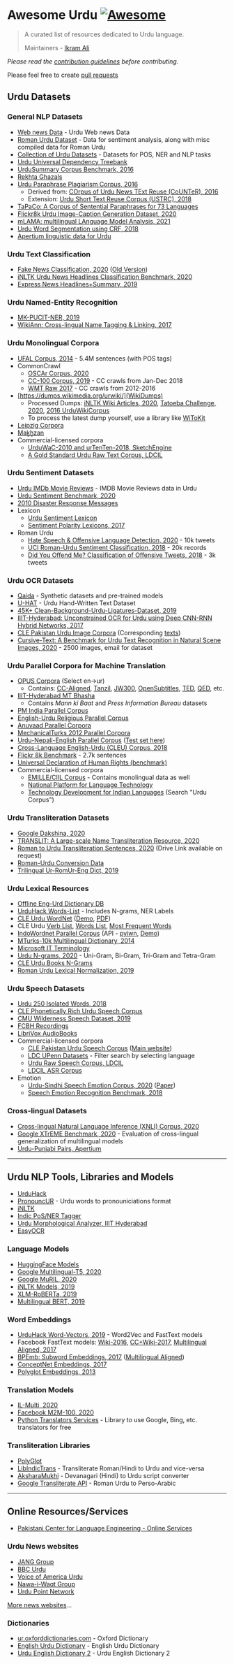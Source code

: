 # Awesome Urdu [![Awesome](https://cdn.rawgit.com/sindresorhus/awesome/d7305f38d29fed78fa85652e3a63e154dd8e8829/media/badge.svg)](https://github.com/sindresorhus/awesome)

> A curated list of resources dedicated to Urdu language.
>
> Maintainers - [Ikram Ali](https://github.com/akkefa)

*Please read the [contribution guidelines](contributing.md) before contributing.*

Please feel free to create [pull requests](https://github.com/urduhack/awesome-urdu/pulls)

## Urdu Datasets

### General NLP Datasets

- [Web news Data](https://github.com/urduhack/) - Urdu Web news Data
- [Roman Urdu Dataset](https://github.com/Smat26/Roman-Urdu-Dataset) - Data for sentiment analysis, along with misc compiled data for Roman Urdu
- [Collection of Urdu Datasets](https://github.com/mirfan899/Urdu) - Datasets for POS, NER and NLP tasks
- [Urdu Universal Dependency Treebank](https://github.com/UniversalDependencies/UD_Urdu-UDTB)
- [UrduSummary Corpus Benchmark, 2016](https://github.com/humsha/USCorpus)
- [Rekhta Ghazals](https://github.com/amir9ume/urdu_ghazals_rekhta)
- [Urdu Paraphrase Plagiarism Corpus, 2016](http://ucrel.lancs.ac.uk/textreuse/uppc.php)
  - Derived from: [COrpus of Urdu News TExt Reuse (CoUNTeR), 2016](http://ucrel.lancs.ac.uk/textreuse/counter.php)
  - Extension: [Urdu Short Text Reuse Corpus (USTRC), 2018](http://ucrel.lancs.ac.uk/textreuse/ustrc.php)
- [TaPaCo: A Corpus of Sentential Paraphrases for 73 Languages](https://zenodo.org/record/3707949)
- [Flickr8k Urdu Image-Caption Generation Dataset, 2020](https://github.com/abdullahzia510/Effecient-Urdu-Caption-Generation-using-Attention-Mechanism)
- [mLAMA: multilingual LAnguage Model Analysis, 2021](https://github.com/norakassner/mlama)
- [Urdu Word Segmentation using CRF, 2018](https://github.com/harisbinzia/Urdu-Word-Segmentation)
- [Apertium linguistic data for Urdu](https://github.com/apertium/apertium-urd)

### Urdu Text Classification

- [Fake News Classification, 2020](https://github.com/MaazAmjad/Datasets-for-Urdu-news) ([Old Version](https://github.com/MaazAmjad/Urdu-News-Augmented-Dataset))
- [iNLTK Urdu News Headlines Classification Benchmark, 2020](https://www.kaggle.com/disisbig/urdu-news-dataset)
- [Express News Headlines+Summary, 2019](https://github.com/mwaseemrandhawa/Urdu-News-Headline-Dataset)

### Urdu Named-Entity Recognition

- [MK-PUCIT-NER, 2019](https://www.kaggle.com/safiakanwal/mkpucit-ner-dataet)
- [WikiAnn: Cross-lingual Name Tagging & Linking, 2017](https://elisa-ie.github.io/wikiann/)

### Urdu Monolingual Corpora

- [UFAL Corpus, 2014](https://lindat.mff.cuni.cz/repository/xmlui/handle/11858/00-097C-0000-0023-65A9-5) - 5.4M sentences (with POS tags)
- CommonCrawl
  - [OSCAr Corpus, 2020](https://oscar-corpus.com/)
  - [CC-100 Corpus, 2019](http://data.statmt.org/cc-100/) - CC crawls from Jan-Dec 2018
  - [WMT Raw 2017](http://data.statmt.org/ngrams/raw/) - CC crawls from 2012-2016
- [https://dumps.wikimedia.org/urwiki/](WikiDumps)
  - Processed Dumps: [iNLTK Wiki Articles, 2020](https://www.kaggle.com/disisbig/urdu-wikipedia-articles), [Tatoeba Challenge, 2020](https://github.com/Helsinki-NLP/Tatoeba-Challenge/blob/master/data/Backtranslations.md), [2016 UrduWikiCorpus](http://urdu-corpus.blogspot.com/p/published-packages.html)
  - To process the latest dump yourself, use a library like [WiToKit](https://github.com/akb89/witokit)
- [Leipzig Corpora](https://wortschatz.uni-leipzig.de/en/download/Urdu)
- [Maḵẖzan](https://github.com/zeerakahmed/makhzan)
- Commercial-licensed corpora
  - [UrduWaC-2010 and urTenTen-2018, SketchEngine](https://www.sketchengine.eu/corpora-and-languages/urdu-text-corpora/)
  - [A Gold Standard Urdu Raw Text Corpus, LDCIL](https://data.ldcil.org/a-gold-standard-urdu-raw-text-corpus)

### Urdu Sentiment Datasets

- [Urdu IMDb Movie Reviews](https://www.kaggle.com/akkefa/imdb-dataset-of-50k-movie-translated-urdu-reviews) - IMDB Movie Reviews data in Urdu
- [Urdu Sentiment Benchmark, 2020](https://github.com/MuhammadYaseenKhan/Urdu-Sentiment-Corpus)
- [2010 Disaster Response Messages](https://huggingface.co/datasets/disaster_response_messages)
- Lexicon
  - [Urdu Sentiment Lexicon](https://chaoticity.com/urdu-sentiment-lexicon/)
  - [Sentiment Polarity Lexicons, 2017](https://www.kaggle.com/rtatman/sentiment-lexicons-for-81-languages)
- Roman Urdu
  - [Hate Speech & Offensive Language Detection, 2020](https://github.com/haroonshakeel/roman_urdu_hate_speech) - 10k tweets
  - [UCI Roman-Urdu Sentiment Classification, 2018](https://archive.ics.uci.edu/ml/datasets/Roman+Urdu+Data+Set) - 20k records
  - [Did You Offend Me? Classification of Offensive Tweets, 2018](https://github.com/pmathur5k10/Hinglish-Offensive-Text-Classification/tree/b8433ff1ebb885bd657f5117eab6bd3798f20408) - 3k tweets

### Urdu OCR Datasets

- [Qaida](https://github.com/AtiqueUrRehman/qaida) - Synthetic datasets and pre-trained models
- [U-HAT](https://www.kaggle.com/hazrat/uhat-urdu-handwritten-text-dataset) - Urdu Hand-Written Text Dataset
- [45K+ Clean-Background-Urdu-Ligatures-Dataset, 2019](https://github.com/UltramindSoft/45K-Clean-Background-Urdu-Ligatures-Dataset)
- [IIIT-Hyderabad: Unconstrained OCR for Urdu using Deep CNN-RNN Hybrid Networks, 2017](https://cvit.iiit.ac.in/research/projects/cvit-projects/iiit-urdu-ocr)
- [CLE Pakistan Urdu Image Corpora](https://www.cle.org.pk/clestore/imagecorpora.htm) (Corresponding [texts](https://www.cle.org.pk/clestore/index.htm))
- [Cursive-Text: A Benchmark for Urdu Text Recognition in Natural Scene Images, 2020](https://www.sciencedirect.com/science/article/pii/S2352340920306430) - 2500 images, email for dataset

### Urdu Parallel Corpora for Machine Translation

- [OPUS Corpora](https://opus.nlpl.eu/) (Select en->ur)
  - Contains: [CC-Aligned](http://www.statmt.org/cc-aligned/), [Tanzil](http://tanzil.net/trans/), [JW300](https://www.aclweb.org/anthology/P19-1310/), [OpenSubtitles](https://www.aclweb.org/anthology/L16-1147/), [TED](https://www.ted.com/participate/translate), [QED](https://www.aclweb.org/anthology/L14-1675/), etc.
- [IIIT-Hyderabad MT Bhasha](http://preon.iiit.ac.in/~jerin/bhasha/)
  - Contains *Mann ki Baat* and *Press Information Bureau* datasets
- [PM India Parallel Corpus](http://data.statmt.org/pmindia/)
- [English-Urdu Religious Parallel Corpus](https://lindat.mff.cuni.cz/repository/xmlui/handle/11234/1-2582)
- [Anuvaad Parallel Corpora](https://github.com/project-anuvaad/anuvaad-parallel-corpus)
- [MechanicalTurks 2012 Parallel Corpora](https://github.com/joshua-decoder/indian-parallel-corpora)
- [Urdu-Nepali-English Parallel Corpus](https://www.cle.org.pk/software/ling_resources/UrduNepaliEnglishParallelCorpus.htm) ([Test set here](https://www.cle.org.pk/software/ling_resources/testingcorpusmt.htm))
- [Cross-Language English-Urdu (CLEU) Corpus, 2018](http://ucrel.lancs.ac.uk/textreuse/cleu.php)
- [Flickr 8k Benchmark](https://forms.illinois.edu/sec/1713398) - 2.7k sentences
- [Universal Declaration of Human Rights (benchmark)](https://unicode.org/udhr/translations.html)
- Commercial-licensed corpora
  - [EMILLE/CIIL Corpus](http://catalog.elra.info/en-us/repository/browse/ELRA-W0037/) - Contains monolingual data as well
  - [National Platform for Language Technology](https://nplt.in/demo/index.php?route=product/category&path=75_59&limit=100)
  - [Technology Development for Indian Languages](https://tdil-dc.in/index.php?option=com_download&task=fsearch&Itemid=547&lang=en) (Search "Urdu Corpus")

### Urdu Transliteration Datasets

- [Google Dakshina, 2020](https://github.com/google-research-datasets/dakshina)
- [TRANSLIT: A Large-scale Name Transliteration Resource, 2020](https://github.com/fbenites/TRANSLIT)
- [Roman to Urdu Transliteration Sentences, 2020](https://sci-hub.se/10.1142/s0218001421520017) (Drive Link available on request)
- [Roman-Urdu Conversion Data](https://github.com/Smat26/Roman-Urdu-Dataset#conversion)
- [Trilingual Ur-RomUr-Eng Dict, 2019](https://github.com/MoizRauf/Urdu--Roman-Urdu--English--Dictionary)

### Urdu Lexical Resources

- [Offline Eng-Urd Dictionary DB](https://github.com/YESALAM/UrduDictionary)
- [UrduHack Words-List](https://github.com/urduhack/urdu-words) - Includes N-grams, NER Labels
- [CLE Urdu WordNet](https://www.cle.org.pk/clestore/urduwordnet.htm) ([Demo](http://wordnet.cle.org.pk/), [PDF](https://www.cle.org.pk/software/ling_resources/UrduWordNetWordlist.htm))
- CLE Urdu [Verb List](https://www.cle.org.pk/software/ling_resources/urduverblist.htm), [Words List](https://www.cle.org.pk/software/ling_resources/wordlist.htm), [Most Frequent Words](https://www.cle.org.pk/software/ling_resources/UrduHighFreqWords.htm)
- [IndoWordnet Parallel Corpus](https://github.com/anoopkunchukuttan/indowordnet_parallel) (API - [pyiwn](https://github.com/riteshpanjwani/pyiwn), [Demo](https://www.cfilt.iitb.ac.in/indowordnet/))
- [MTurks-10k Multilingual Dictionary, 2014](https://github.com/AI4Bharat/indicnlp_catalog/issues/21)
- [Microsoft IT Terminology](https://www.microsoft.com/en-us/language/Terminology)
- [Urdu N-grams, 2020](https://www.kaggle.com/tafseerahmed/urdu-ngrams) - Uni-Gram, Bi-Gram, Tri-Gram and Tetra-Gram
- [CLE Urdu Books N-Grams](https://www.cle.org.pk/clestore/cleurdungrams.htm)
- [Roman Urdu Lexical Normalization, 2019](https://github.com/abdulrafae/normalization)

### Urdu Speech Datasets

- [Urdu 250 Isolated Words, 2018](https://www.kaggle.com/hazrat/urdu-speech-dataset)
- [CLE Phonetically Rich Urdu Speech Corpus](https://www.cle.org.pk/software/ling_resources/phoneticallyrichurduspeechcorpus.htm)
- [CMU Wilderness Speech Dataset, 2019](http://www.festvox.org/cmu_wilderness/)
- [FCBH Recordings](https://www.faithcomesbyhearing.com/audio-bible-resources/recordings-database)
- [LibriVox AudioBooks](https://librivox.org/search?primary_key=63&search_category=language&search_page=1&search_form=get_results)
- Commercial-licensed corpora
  - [CLE Pakistan Urdu Speech Corpus](http://catalog.elra.info/en-us/repository/browse/ELRA-S0403/) ([Main website](https://www.cle.org.pk/clestore/speechcorpus.htm))
  - [LDC UPenn Datasets](https://catalog.ldc.upenn.edu/) - Filter search by selecting language
  - [Urdu Raw Speech Corpus, LDCIL](https://data.ldcil.org/urdu-raw-speech-corpus)
  - [LDCIL ASR Corpus](https://www.ldcil.org/resourcesSpeechCorp.aspx)
- Emotion
  - [Urdu-Sindhi Speech Emotion Corpus, 2020](https://zenodo.org/record/3685274) ([Paper](https://thesai.org/Downloads/Volume11No4/Paper_104-Introducing_the_Urdu_Sindhi_Speech_Emotion_Corpus.pdf))
  - [Speech Emotion Recognition Benchmark, 2018](https://www.kaggle.com/bitlord/urdu-language-speech-dataset)

### Cross-lingual Datasets

- [Cross-lingual Natural Language Inference (XNLI) Corpus, 2020](https://github.com/facebookresearch/XNLI)
- [Google XTrEME Benchmark, 2020](https://github.com/google-research/xtreme) - Evaluation of cross-lingual generalization of multilingual models
- [Urdu-Punjabi Pairs, Apertium](https://github.com/hsumerf/urdu-panjabi-pair)

---

## Urdu NLP Tools, Libraries and Models

- [UrduHack](https://pypi.org/project/urduhack/)
- [PronouncUR](https://github.com/harisbinzia/PronouncUR) - Urdu words to pronouniciations format
- [iNLTK](https://inltk.readthedocs.io/)
- [Indic PoS/NER Tagger](https://github.com/avineshpvs/indic_tagger)
- [Urdu Morphological Analyzer, IIIT Hyderabad](http://ltrc.iiit.ac.in/showfile.php?filename=downloads/UrduResources/UrduMorphAnalyser.php)
- [EasyOCR](https://github.com/JaidedAI/EasyOCR)

### Language Models

- [HuggingFace Models](https://huggingface.co/models?filter=ur&pipeline_tag=fill-mask)
- [Google Multilingual-T5, 2020](https://github.com/google-research/multilingual-t5)
- [Google MuRIL, 2020](https://tfhub.dev/google/MuRIL/)
- [iNLTK Models, 2019](https://github.com/anuragshas/nlp-for-urdu)
- [XLM-RoBERTa, 2019](https://github.com/facebookresearch/XLM)
- [Multilingual BERT, 2019](https://github.com/google-research/bert/blob/master/multilingual.md)

### Word Embeddings

- [UrduHack Word-Vectors, 2019](https://github.com/urduhack/urdu-word-vectors) - Word2Vec and FastText models
- Facebook FastText models: [Wiki-2016](https://fasttext.cc/docs/en/pretrained-vectors.html), [CC+Wiki-2017](https://fasttext.cc/docs/en/crawl-vectors.html), [Multilingual Aligned, 2017](https://github.com/babylonhealth/fastText_multilingual)
- [BPEmb: Subword Embeddings, 2017](https://nlp.h-its.org/bpemb/) ([Multilingual Aligned](https://nlp.h-its.org/bpemb/multi/))
- [ConceptNet Embeddings, 2017](https://github.com/commonsense/conceptnet-numberbatch)
- [Polyglot Embeddings, 2013](https://sites.google.com/site/rmyeid/projects/polyglot)

### Translation Models

- [IL-Multi, 2020](https://github.com/jerinphilip/ilmulti)
- [Facebook M2M-100, 2020](https://github.com/pytorch/fairseq/tree/master/examples/m2m_100)
- [Python Translators Services](https://github.com/UlionTse/translators) - Library to use Google, Bing, etc. translators for free

### Transliteration Libraries

- [PolyGlot](https://polyglot.readthedocs.io/en/latest/Transliteration.html)
- [LibIndicTrans](https://github.com/libindic/indic-trans) - Transliterate Roman/Hindi to Urdu and vice-versa
- [AksharaMukhi](http://aksharamukha.appspot.com/python) - Devanagari (Hindi) to Urdu script converter
- [Google Transliterate API](https://pypi.org/project/google-transliteration-api/) - Roman Urdu to Perso-Arabic

---

## Online Resources/Services

- [Pakistani Center for Language Engineering - Online Services](https://tech.cle.org.pk/)

### Urdu News websites

- [JANG Group](http://www.jang.com.pk/)
- [BBC Urdu](http://www.bbcurdu.com/)
- [Voice of America Urdu](http://www.voanews.com/urdu)
- [Nawa-i-Waqt Group](http://www.nawaiwaqt.com.pk)
- [Urdu Point Network](http://www.urdupoint.com/)

[More news websites](https://github.com/divkakwani/awesome-newspapers/blob/main/newspapers/ur.csv)...

### Dictionaries

- [ur.oxforddictionaries.com](https://ur.oxforddictionaries.com/) - Oxford Dictionary
- [English Urdu Dictionary](http://www.urduword.com) - English Urdu Dictionary
- [Urdu English Dictionary 2](http://www.urduenglishdictionary.org) - Urdu English Dictionary 2
